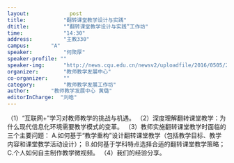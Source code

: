```yaml
---
layout: 			post
title:       	  "翻转课堂教学设计与实践"
dtitle:      	  "“翻转课堂教学设计与实践”工作坊"
time: 		  	  "14:30"
address:	  	  "主教330"
campus:	  	  "A"
speaker:	   	  "何聚厚"
speaker-profile: ""
speaker-img:	  "http://news.cqu.edu.cn/newsv2/uploadfile/2016/0505/20160505092706568.jpg"
organizer:		  "教师教学发展中心"
co-organizer:	  ""
category:		  "教师教学发展工作坊"
author:		  "教师教学发展中心 黄璐"
editorInCharge:  "刘皓"
---
```

（1）“互联网+”学习对教师教学的挑战与机遇。
  （2）深度理解翻转课堂教学：为什么现代信息化环境需要教学模式的变革。
  （3）教师实施翻转课堂教学时面临的三个主要问题：
      A.如何基于“教学重构”设计翻转课堂教学（包括教学目标、教学内容和课堂教学活动设计）；
      B.如何基于学科特点选择合适的翻转课堂教学策略；
      C.个人如何自主制作教学微视频。
  （4）我们的经验分享。
